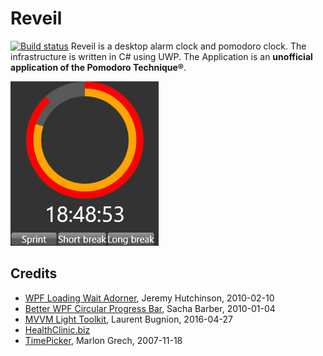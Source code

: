 # Reveil
[![Build status](https://oliver254.visualstudio.com/Reveil/_apis/build/status/Reveil.CI)](https://oliver254.visualstudio.com/Reveil/_build/latest?definitionId=16)
Reveil is a desktop alarm clock and pomodoro clock. The infrastructure is written in C# using UWP. The Application is an **unofficial application of the Pomodoro Technique®**. 

<p>
<img src="docs/images/reveildesktop.png">
</p>

## Credits
* [WPF Loading Wait Adorner](http://www.codeproject.com/Articles/57984/WPF-Loading-Wait-Adorner), Jeremy Hutchinson, 2010-02-10
* [Better WPF Circular Progress Bar](https://www.codeproject.com/Articles/49853/Better-WPF-Circular-Progress-Bar), Sacha Barber, 2010-01-04
* [MVVM Light Toolkit](http://www.mvvmlight.net/), Laurent Bugnion, 2016-04-27
* [HealthClinic.biz](https://github.com/Microsoft/HealthClinic.biz)
* [TimePicker](https://marlongrech.wordpress.com/2007/11/18/time-picker/), Marlon Grech, 2007-11-18
